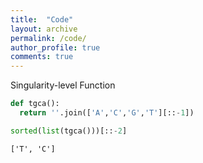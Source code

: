 ```yaml
---
title:  "Code"
layout: archive
permalink: /code/
author_profile: true
comments: true
---
```


Singularity-level Function

```python
def tgca():
  return ''.join(['A','C','G','T'][::-1])
```

```python
sorted(list(tgca()))[::-2]
```
    ['T', 'C']
